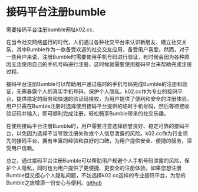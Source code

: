 # 接码平台注册bumble

需要接码平台注册bumble网址k02.cc.

在当今社交网络盛行的时代，人们通过各种社交平台来认识新朋友、建立社交关系，其中Bumble作为一款备受欢迎的社交交友应用，备受用户喜爱。然而，对于一些用户来说，注册Bumble时需要使用手机号码进行验证，有时候会因为各种原因无法使用自己的手机号码进行注册，这时候就需要使用接码平台来帮助完成注册过程。

接码平台注册Bumble可以帮助用户通过临时的手机号码完成Bumble的注册和验证，无需暴露个人的真实手机号码，保护个人隐私。k02.cc作为专业的接码平台，提供稳定的服务和快速的验证码接收，为用户提供了便利和安全的注册体验。用户只需在Bumble注册时选择使用接码平台提供的临时手机号码，然后等待接收验证码并输入，即可顺利完成注册，轻松畅享Bumble带来的社交乐趣。

在使用接码平台注册Bumble时，用户需要注意选择信誉良好、稳定可靠的接码平台，以免因为选择不当导致注册失败或个人信息泄露的风险。k02.cc作为行业领先的接码平台，拥有丰富的经验和良好的口碑，为用户提供安全、便捷的服务，深受用户信赖。

总之，通过接码平台注册Bumble可以帮助用户规避个人手机号码泄露的风险，保护个人隐私，同时也为用户提供了更便捷、更安全的注册体验。如果您想注册Bumble但又担心个人隐私问题，不妨选择k02.cc这样的专业接码平台，为您的Bumble之旅增添一份安心与便利。[github](https://github.com)